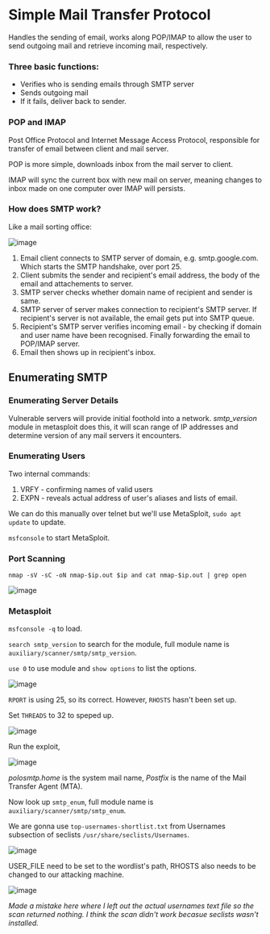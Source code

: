 # Simple Mail Transfer Protocol

Handles the sending of email, works along POP/IMAP to allow the user to send outgoing mail and retrieve incoming mail, respectively.

### Three basic functions:

  * Verifies who is sending emails through SMTP server
  * Sends outgoing mail
  * If it fails, deliver back to sender.

### POP and IMAP

Post Office Protocol and Internet Message Access Protocol, responsible for transfer of email between client and mail server.

POP is more simple, downloads inbox from the mail server to client.

IMAP will sync the current box with new mail on server, meaning changes to inbox made on one computer over IMAP will persists.

### How does SMTP work?

Like a mail sorting office:

![image](https://user-images.githubusercontent.com/80155116/111982220-93a9b180-8b6d-11eb-8201-9ef30dfff18c.png)

1. Email client connects to SMTP server of domain, e.g. smtp.google.com. Which starts the SMTP handshake, over port 25. 
2. Client submits the sender and recipient's email address, the body of the email and attachements to server.
3. SMTP server checks whether domain name of recipient and sender is same.
4. SMTP server of server makes connection to recipient's SMTP server. If recipient's server is not available, the email gets put into SMTP queue.
5. Recipient's SMTP server verifies incoming email - by checking if domain and user name have been recognised. Finally forwarding the email to POP/IMAP server.
6. Email then shows up in recipient's inbox.

## Enumerating SMTP

### Enumerating Server Details

Vulnerable servers will provide initial foothold into a network. *smtp_version* module in metasploit does this, it will scan range of IP addresses and determine version of any mail servers it encounters.

### Enumerating Users

Two internal commands:
 1. VRFY - confirming names of valid users 
 2. EXPN - reveals actual address of user's aliases and lists of email.

We can do this manually over telnet but we'll use MetaSploit, ``sudo apt update`` to update.

``msfconsole`` to start MetaSploit.

### Port Scanning

``nmap -sV -sC -oN nmap-$ip.out $ip and cat nmap-$ip.out | grep open``

![image](https://user-images.githubusercontent.com/80155116/112123733-65d47380-8c26-11eb-8eed-cae86922abe5.png)

### Metasploit

``msfconsole -q`` to load.

``search smtp_version`` to search for the module, full module name is ``auxiliary/scanner/smtp/smtp_version``.

``use 0`` to use module and ``show options`` to list the options.

![image](https://user-images.githubusercontent.com/80155116/112238333-4f233080-8ca9-11eb-8bb9-5a03948873f5.png)

``RPORT`` is using 25, so its correct. However, ``RHOSTS`` hasn't been set up.

Set ``THREADS`` to 32 to speped up. 

![image](https://user-images.githubusercontent.com/80155116/112239443-577c6b00-8cab-11eb-9dd2-755b136cd56f.png)

Run the exploit,

![image](https://user-images.githubusercontent.com/80155116/112239566-94486200-8cab-11eb-9d71-f0cca29330c8.png)

*polosmtp.home* is the system mail name, *Postfix* is the name of the Mail Transfer Agent (MTA).

Now look up ``smtp_enum``, full module name is ``auxiliary/scanner/smtp/smtp_enum``.

We are gonna use ``top-usernames-shortlist.txt`` from Usernames subsection of seclists ``/usr/share/seclists/Usernames``.

![image](https://user-images.githubusercontent.com/80155116/112239988-61eb3480-8cac-11eb-8042-8a54290061f1.png)

USER_FILE need to be set to the wordlist's path, RHOSTS also needs to be changed to our attacking machine.

![image](https://user-images.githubusercontent.com/80155116/112240315-f786c400-8cac-11eb-8f92-1f295ead6f25.png)

*Made a mistake here where I left out the actual usernames text file so the scan returned nothing.*
*I think the scan didn't work becasue seclists wasn't installed.*




